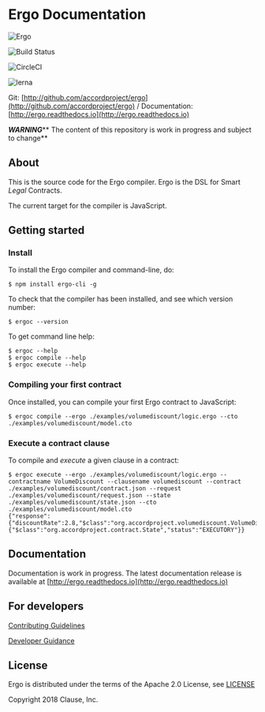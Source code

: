 # Ergo Documentation

![Ergo](.gitbook/assets/ergologo.png)

![Build Status](https://travis-ci.org/accordproject/ergo.svg?branch=master)

![CircleCI](https://circleci.com/gh/accordproject/ergo.svg?style=shield)

![lerna](https://img.shields.io/badge/maintained%20with-lerna-cc00ff.svg)

Git: [http://github.com/accordproject/ergo](http://github.com/accordproject/ergo) / Documentation: [http://ergo.readthedocs.io](http://ergo.readthedocs.io)

_**WARNING**_** The content of this repository is work in progress and subject to change**

## About

This is the source code for the Ergo compiler. Ergo is the DSL for Smart _Legal_ Contracts.

The current target for the compiler is JavaScript.

## Getting started

### Install

To install the Ergo compiler and command-line, do:

```text
$ npm install ergo-cli -g
```

To check that the compiler has been installed, and see which version number:

```text
$ ergoc --version
```

To get command line help:

```text
$ ergoc --help
$ ergoc compile --help
$ ergoc execute --help
```

### Compiling your first contract

Once installed, you can compile your first Ergo contract to JavaScript:

```text
$ ergoc compile --ergo ./examples/volumediscount/logic.ergo --cto ./examples/volumediscount/model.cto
```

### Execute a contract clause

To compile and _execute_ a given clause in a contract:

```text
$ ergoc execute --ergo ./examples/volumediscount/logic.ergo --contractname VolumeDiscount --clausename volumediscount --contract ./examples/volumediscount/contract.json --request ./examples/volumediscount/request.json --state ./examples/volumediscount/state.json --cto ./examples/volumediscount/model.cto
{"response":{"discountRate":2.8,"$class":"org.accordproject.volumediscount.VolumeDiscountResponse"},"state":{"$class":"org.accordproject.contract.State","status":"EXECUTORY"}}
```

## Documentation

Documentation is work in progress. The latest documentation release is available at [http://ergo.readthedocs.io](http://ergo.readthedocs.io)

## For developers

[Contributing Guidelines](contribute-to-ergo/contributing.md)

[Developer Guidance](contribute-to-ergo/developers/)

## License

Ergo is distributed under the terms of the Apache 2.0 License, see [LICENSE](https://github.com/accordproject/ergo/tree/222afd03ba7533f77af4b8a3949f599dde434ced/LICENSE/README.md)

Copyright 2018 Clause, Inc.

